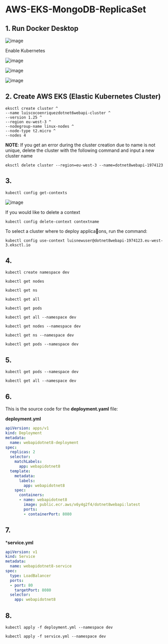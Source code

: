 # AWS-EKS-MongoDB-ReplicaSet

## 1. Run Docker Desktop

![image](https://github.com/luiscoco/AWS-EKS-MongoDB-ReplicaSet/assets/32194879/155a6ddb-7518-4ba0-9229-7e7aed13d738)

Enable Kubernetes 

![image](https://github.com/luiscoco/AWS-EKS-MongoDB-ReplicaSet/assets/32194879/658b6e28-aa7d-4ab7-a411-216b36ed5029)

![image](https://github.com/luiscoco/AWS-EKS-MongoDB-ReplicaSet/assets/32194879/ffd24cd6-be21-4086-abcd-e4cb50be949a)

![image](https://github.com/luiscoco/AWS-EKS-MongoDB-ReplicaSet/assets/32194879/f3569470-60e1-4abb-8268-27a5ebcad178)

## 2. Create AWS EKS (Elastic Kubernetes Cluster)

```
eksctl create cluster ^
--name luiscocoenriquezdotnet6webapi-cluster ^
--version 1.25 ^
--region eu-west-3 ^
--nodegroup-name linux-nodes ^
--node-type t2.micro ^
--nodes 4
```

**NOTE**: If you get an error during the cluster creation due to name is not unique, delete the cluster with the following command and input a new cluster name 

```
eksctl delete cluster --region=eu-west-3 --name=dotnet8webapi-1974123
```

## 3. 

```
kubectl config get-contexts
```

![image](https://github.com/luiscoco/AWS-EKS-MongoDB-ReplicaSet/assets/32194879/dde4e475-0395-45e6-b781-252feb78911f)

If you would like to delete a context 

```
kubectl config delete-context contextname
```

To select a cluster where to deploy applica􀆟ons, run the command:

```
kubectl config use-context luisnewuser@dotnet8webapi-1974123.eu-west-3.eksctl.io
```


## 4. 

```
kubectl create namespace dev
```

```
kubectl get nodes
```

```
kubectl get ns
```

```
kubectl get all
```

```
kubectl get pods
```

```
kubectl get all --namespace dev
```

```
kubectl get nodes --namespace dev
```

```
kubectl get ns --namespace dev
```

```
kubectl get pods --namespace dev
```

## 5. 

```
kubectl get pods --namespace dev
```

```
kubectl get all --namespace dev
```

## 6. 

This is the source code for the **deployment.yaml** file:

**deployment.yml**

```yaml
apiVersion: apps/v1
kind: Deployment
metadata:
  name: webapidotnet8-deployment
spec:
  replicas: 2
  selector:
    matchLabels:
      app: webapidotnet8
  template:
    metadata:
      labels:
        app: webapidotnet8
    spec:
      containers:
      - name: webapidotnet8
        image: public.ecr.aws/x6y4g2f4/dotnet8webapi:latest
        ports:
        - containerPort: 8080
```

## 7. 

***service.yml**

```yaml
apiVersion: v1
kind: Service
metadata:
  name: webapidotnet8-service
spec:
  type: LoadBalancer
  ports:
  - port: 80
    targetPort: 8080
  selector:
    app: webapidotnet8
```


## 8. 

```
kubectl apply -f deployment.yml --namespace dev
```

```
kubectl apply -f service.yml --namespace dev
```
